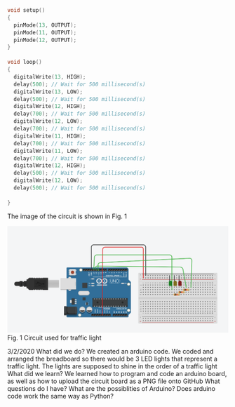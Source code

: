 
```.c
void setup()
{
  pinMode(13, OUTPUT);
  pinMode(11, OUTPUT);
  pinMode(12, OUTPUT);
}

void loop()
{
  digitalWrite(13, HIGH);
  delay(500); // Wait for 500 millisecond(s)
  digitalWrite(13, LOW);
  delay(500); // Wait for 500 millisecond(s)
  digitalWrite(12, HIGH);
  delay(700); // Wait for 500 millisecond(s)
  digitalWrite(12, LOW);
  delay(700); // Wait for 500 millisecond(s)
  digitalWrite(11, HIGH);
  delay(700); // Wait for 500 millisecond(s)
  digitalWrite(11, LOW);
  delay(700); // Wait for 500 millisecond(s)
  digitalWrite(12, HIGH);
  delay(500); // Wait for 500 millisecond(s)
  digitalWrite(12, LOW);
  delay(500); // Wait for 500 millisecond(s)
  
}

```

The image of the circuit is shown in Fig. 1

![Circuit](Circuit.PNG)
Fig. 1 Circuit used for traffic light

3/2/2020
What did we do?
We created an arduino code. We coded and arranged the breadboard so there would be 3 LED lights that represent a traffic light. The lights are supposed to shine in the order of a traffic light
What did we learn?
We learned how to program and code an arduino board, as well as how to upload the circuit board as a PNG file onto GitHub
What questions do I have?
What are the possiblities of Arduino? Does arduino code work the same way as Python?
